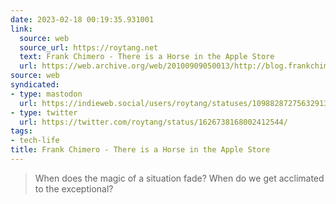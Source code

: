 ```yaml
---
date: 2023-02-18 00:19:35.931001
link:
  source: web
  source_url: https://roytang.net
  text: Frank Chimero - There is a Horse in the Apple Store
  url: https://web.archive.org/web/20100909050013/http://blog.frankchimero.com/post/1059696119/there-is-a-horse-in-the-apple-store
source: web
syndicated:
- type: mastodon
  url: https://indieweb.social/users/roytang/statuses/109882872756329132
- type: twitter
  url: https://twitter.com/roytang/status/1626738168002412544/
tags:
- tech-life
title: Frank Chimero - There is a Horse in the Apple Store
---
```


> When does the magic of a situation fade? When do we get acclimated to the exceptional?